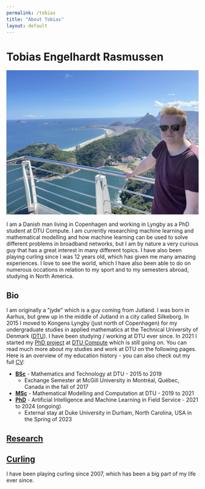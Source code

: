 ```yaml
---
permalink: /tobias
title: "About Tobias"
layout: default
---
```


# Tobias Engelhardt Rasmussen

![Tobias](/assets/pics/tobias.jpg)

I am a Danish man living in Copenhagen and working in Lyngby as a PhD student at DTU Compute. I am currently researching machine learning and mathematical modelling and how machine learning can be used to solve different problems in broadband networks, but I am by nature a very curious guy that has a great interest in many different topics. I have also been playing curling since I was 12 years old, which has given me many amazing experiences. I love to see the world, which I have also been able to do on numerous occations in relation to my sport and to my semesters abroad, studying in North America.

## Bio

I am originally a "jyde" which is a guy coming from Jutland. I was born in Aarhus, but grew up in the middle of Jutland in a city called Silkeborg. In 2015 I moved to Kongens Lyngby (just north of Copenhagen) for my undergraduate studies in applied mathematics at the Technical University of Denmark ([DTU](https://www.dtu.dk)). I have been studying / working at DTU ever since. In 2021 I started my [PhD project](https://www.compute.dtu.dk/english/phd/current-phd/phd-stat/tobias-engelhardt-rasmussen) at [DTU Compute](https://www.compute.dtu.dk) which is still going on. You can read much more about my studies and work at DTU on the following pages. Here is an overview of my education history - you can also check out my full [CV](https://www.radismussen.dk/docs/tobias/CV.pdf):

- **[BSc]** - Mathematics and Technology at DTU - 2015 to 2019
  - Exchange Semester at McGill University in Montréal, Québec, Canada in the fall of 2017
- **[MSc]** - Mathematical Modelling and Computation at DTU - 2019 to 2021
- **[PhD]** - Artificial Intelligence and Machine Learning in Field Service - 2021 to 2024 (ongoing)
  - External stay at Duke University in Durham, North Carolina, USA in the Spring of 2023

## [Research]

## [Curling]

I have been playing curling since 2007, which has been a big part of my life ever since.

[Research]: tobias/research
[Curling]: tobias/curling
[BSc]: tobias/bachelors
[MSc]: tobias/masters
[PhD]: tobias/phd
